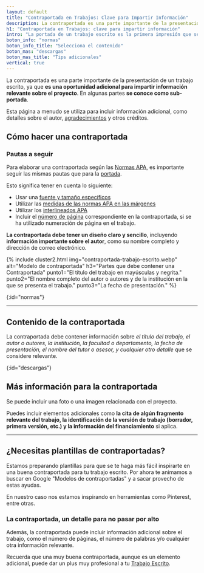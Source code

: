```yaml
---
layout: default
title: "Contraportada en Trabajos: Clave para Impartir Información"
description: La contraportada es una parte importante de la presentación de un trabajo escrito, ya que es una oportunidad adicional para impartir información 📃
h1: "Contraportada en Trabajos: clave para impartir información"
intro: "La portada de un trabajo escrito es la primera impresión que se tiene del mismo. Es por eso que es importante que esta tenga un diseño y formato adecuados."
boton_info: "normas"
boton_info_title: "Selecciona el contenido"
boton_mas: "descargas"
boton_mas_title: "Tips adicionales"
vertical: true
---
```

La contraportada es una parte importante de la presentación de un trabajo escrito, ya que **es una oportunidad adicional para impartir información relevante sobre el proyecto**. En algunas partes **se conoce como sub-portada**.

Esta página a menudo se utiliza para incluir información adicional, como detalles sobre el autor, [agradecimientos]({{'agradecimientos-trabajo-escrito'|relative_url}} "Agradecimientos trabajo escrito") y otros créditos.

## Cómo hacer una contraportada

### Pautas a seguir

Para elaborar una contraportada según las [Normas APA]({{'normas-apa'|relative_url}}), es importante seguir las mismas pautas que para la [portada]({{'portada-trabajo-escrito'|relative_url}}).

Esto significa tener en cuenta lo siguiente:

* Usar una [fuente y tamaño específicos]({{'textos-y-fuentes-trabajo-escrito'|relative_url}} "Textos de un trabajo escrito")
* Utilizar las [medidas de las normas APA en las márgenes]({{'normas-apa/margenes-normas-apa.md'|relative_url}} "Margenes Normas APA")
* Utilizar los [interlineados APA]({{'normas-apa/interlineado-normas-apa.md'|relative_url}} "Interlineados Normas APA")
* Incluir el [número de página]({{'numeracion-trabajo-escrito'|relative_url}} "Numeración") correspondiente en la contraportada, si se ha utilizado numeración de página en el trabajo.

**La contraportada debe tener un diseño claro y sencillo**, incluyendo **información importante sobre el autor**, como su nombre completo y dirección de correo electrónico.

{% include cluster2.html img="contraportada-trabajo-escrito.webp" alt="Modelo de contraportada" h3="Partes que debe contener una Contraportada" punto1="El título del trabajo en mayúsculas y negrita." punto2="El nombre completo del autor o autores y de la institución en la que se presenta el trabajo." punto3="La fecha de presentación." %}
<!-- Anclaje para que la barra fijada no cubra el siguiente subtítulo -->
{:id="normas"}

-----

## Contenido de la contraportada

La contraportada debe contener información sobre *el título del trabajo, el autor o autores, la institución, la facultad o departamento, la fecha de presentación, el nombre del tutor o asesor, y cualquier otro detalle* que se considere relevante.
<!-- Anclaje para que la barra fijada no cubra el siguiente subtítulo -->
{:id="descargas"}

## Más información para la contraportada

Se puede incluir una foto o una imagen relacionada con el proyecto.

Puedes incluir elementos adicionales como **la cita de algún fragmento relevante del trabajo, la identificación de la versión de trabajo (borrador, primera versión, etc.) y la información del financiamiento** si aplica.

----

## ¿Necesitas plantillas de contraportadas?

Estamos preparando plantillas para que se te haga más fácil inspirarte en una buena contraportada para tu trabajo escrito. Por ahora te animamos a buscar en Google "Modelos de contraportadas" y a sacar provecho de estas ayudas.

En nuestro caso nos estamos inspirando en herramientas como Pinterest, entre otras.

### La contraportada, un detalle para no pasar por alto

Además, la contraportada puede incluir información adicional sobre el trabajo, como el número de páginas, el número de palabras y/o cualquier otra información relevante.

Recuerda que una muy buena contraportada, aunque es un elemento adicional, puede dar un plus muy profesional a tu [Trabajo Escrito](/).
